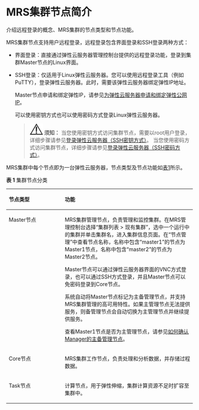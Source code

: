 # MRS集群节点简介<a name="mrs_01_0081"></a>

介绍远程登录的概念、MRS集群的节点类型和节点功能。

MRS集群节点支持用户远程登录，远程登录包含界面登录和SSH登录两种方式：

-   界面登录：直接通过弹性云服务器管理控制台提供的远程登录功能，登录到集群Master节点的Linux界面。
-   SSH登录：仅适用于Linux弹性云服务器。您可以使用远程登录工具（例如PuTTY），登录弹性云服务器。此时，需要该弹性云服务器绑定弹性IP地址。

    Master节点申请和绑定弹性IP，请参见[为弹性云服务器申请和绑定弹性公网IP](https://support.huaweicloud.com/usermanual-vpc/zh-cn_topic_0013748738.html)。

    可以使用密钥方式也可以使用密码方式登录Linux弹性云服务器。

    >![](public_sys-resources/icon-notice.gif) **须知：** 
    >当您使用密钥方式访问集群节点，需要以root用户登录，详细步骤请参见[登录弹性云服务器（SSH密钥方式）](登录集群节点.md#section5513107114)。
    >当您使用密码方式访问集群节点，详细步骤请参见[登录弹性云服务器（SSH密码方式）](登录集群节点.md#section1598312501208)。


MRS集群中每个节点即为一台弹性云服务器，节点类型及节点功能如[表1](#table1615555733016)所示。

**表 1**  集群节点分类

<a name="table1615555733016"></a>
<table><thead align="left"><tr id="row13156205733010"><th class="cellrowborder" valign="top" width="30%" id="mcps1.2.3.1.1"><p id="p615695717306"><a name="p615695717306"></a><a name="p615695717306"></a>节点类型</p>
</th>
<th class="cellrowborder" valign="top" width="70%" id="mcps1.2.3.1.2"><p id="p315615717306"><a name="p315615717306"></a><a name="p315615717306"></a>功能</p>
</th>
</tr>
</thead>
<tbody><tr id="row101569574309"><td class="cellrowborder" valign="top" width="30%" headers="mcps1.2.3.1.1 "><p id="p115617571304"><a name="p115617571304"></a><a name="p115617571304"></a>Master节点</p>
</td>
<td class="cellrowborder" valign="top" width="70%" headers="mcps1.2.3.1.2 "><p id="p2258727617341"><a name="p2258727617341"></a><a name="p2258727617341"></a>MRS集群管理节点，负责管理和监控集群。在MRS管理控制台选择“集群列表 &gt; 现有集群”，选中一个运行中的集群并单击集群名，进入集群信息页面。在“节点管理”中查看节点名称，名称中包含“master1”的节点为Master1节点，名称中包含“master2”的节点为Master2节点。</p>
<p id="p6617503518419"><a name="p6617503518419"></a><a name="p6617503518419"></a>Master节点可以通过弹性云服务器界面的VNC方式登录，也可以通过SSH方式登录，并且Master节点可以免密码登录到Core节点。</p>
<p id="p6317347216313"><a name="p6317347216313"></a><a name="p6317347216313"></a>系统自动将Master节点标记为主备管理节点，并支持MRS集群管理的高可用特性。如果主管理节点无法提供服务，则备管理节点会自动切换为主管理节点并继续提供服务。</p>
<p id="p3169034316313"><a name="p3169034316313"></a><a name="p3169034316313"></a>查看Master1节点是否为主管理节点，请参见<a href="如何确认Manager的主备管理节点.md">如何确认Manager的主备管理节点</a>。</p>
</td>
</tr>
<tr id="row10156457193016"><td class="cellrowborder" valign="top" width="30%" headers="mcps1.2.3.1.1 "><p id="p201563575303"><a name="p201563575303"></a><a name="p201563575303"></a>Core节点</p>
</td>
<td class="cellrowborder" valign="top" width="70%" headers="mcps1.2.3.1.2 "><p id="p9156195714304"><a name="p9156195714304"></a><a name="p9156195714304"></a>MRS集群工作节点，负责处理和分析数据，并存储过程数据。</p>
</td>
</tr>
<tr id="row1589416161134"><td class="cellrowborder" valign="top" width="30%" headers="mcps1.2.3.1.1 "><p id="p144921454386"><a name="p144921454386"></a><a name="p144921454386"></a>Task节点</p>
</td>
<td class="cellrowborder" valign="top" width="70%" headers="mcps1.2.3.1.2 "><p id="p1513204051211"><a name="p1513204051211"></a><a name="p1513204051211"></a>计算节点，用于弹性伸缩，集群计算资源不足时扩容至集群中。</p>
</td>
</tr>
</tbody>
</table>

